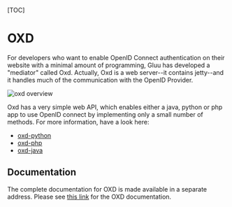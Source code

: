 [TOC]
# OXD
For developers who want to enable OpenID Connect authentication on their
website with a minimal amount of programming, Gluu has developed a
"mediator" called Oxd. Actually, Oxd is a web server--it contains
jetty--and it handles much of the communication with the OpenID
Provider.

![oxd overview](https://raw.githubusercontent.com/GluuFederation/docs/master/sources/img/oxd/oxd-rp.png)

Oxd has a very simple web API, which enables either a java, python or
php app to use OpenID connect by implementing only a small number of
methods. For more information, have a look here:

- [oxd-python](https://github.com/GluuFederation/oxd-python)
- [oxd-php](https://github.com/GluuFederation/oxd-php)
- [oxd-java](https://github.com/GluuFederation/oxd/tree/master/oxd-client)

## Documentation
The complete documentation for OXD is made available in a separate address. Please see [this link](https://gluu.org/docs-oxd/) for the OXD documentation.
